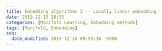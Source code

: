 ```yaml
---
title: Embedding algorithms 2 -- Locally linear embedding
date: 2019-12-15 20:55
categories: [Manifold Learning, Embedding methods]
tags: [Manifold, Embedding]
seo:
  date_modified: 2019-12-16 09:59:16 -0800
---
```


